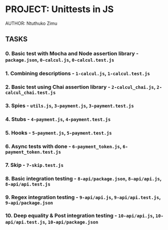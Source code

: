 # PROJECT: Unittests in JS

AUTHOR: Ntuthuko Zimu

## TASKS

### 0. Basic test with Mocha and Node assertion library - `package.json`, `0-calcul.js`, `0-calcul.test.js`

### 1. Combining descriptions - `1-calcul.js`, `1-calcul.test.js`

### 2. Basic test using Chai assertion library - `2-calcul_chai.js`, `2-calcul_chai.test.js`

### 3. Spies - `utils.js`, `3-payment.js`, `3-payment.test.js`

### 4. Stubs - `4-payment.js`, `4-payment.test.js`

### 5. Hooks - `5-payment.js`, `5-payment.test.js`

### 6. Async tests with done - `6-payment_token.js`, `6-payment_token.test.js`

### 7. Skip - `7-skip.test.js`

### 8. Basic integration testing - `8-api/package.json`, `8-api/api.js`, `8-api/api.test.js`

### 9. Regex integration testing - `9-api/api.js`, `9-api/api.test.js`, `9-api/package.json`

### 10. Deep equality & Post integration testing - `10-api/api.js`, `10-api/api.test.js`, `10-api/package.json`